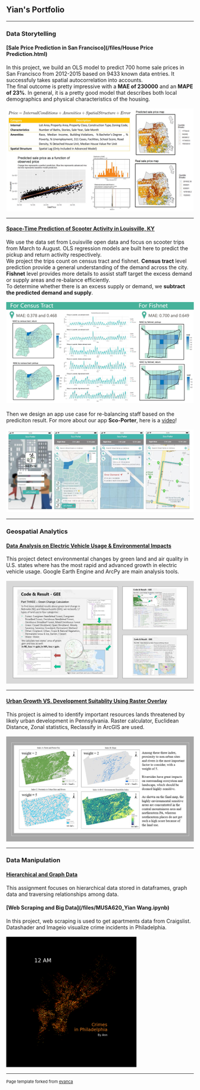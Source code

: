 ## Yian's Portfolio

---

### Data Storytelling

#### [Sale Price Prediction in San Francisco](/files/House Price Prediction.html)

In this project, we build an OLS model to predict 700 home sale prices in San Francisco from 2012-2015 based on 9433 known data entries. It successfuly takes spatial autocorrelation into accounts. 
<br>
The final outcome is pretty impressive with a **MAE of 230000** and an **MAPE of 23%**. In general, it is a pretty good model that describes both local demographics and physical characteristics of the housing.
<br><br>
<img src="/images/houseprice.JPG?raw=true"/>

---
#### [Space-Time Prediction of Scooter Activity in Louisville, KY](https://xinyimsumyee.github.io/html/scooters.html)

We use the data set from Louisville open data and focus on scooter trips from March to August. OLS regression models are built here to predict the pickup and return activity respectively.
<br>
We project the trips count on census tract and fishnet. **Census tract** level prediction provide a general understanding of the demand across the city. **Fishnet** level provides more details to assist staff target the excess demand or supply areas and re-balance efficiently. 
<br>
To determine whether there is an excess supply or demand, we **subtract the predicted demand and supply**.
<br><br>
<img src="/images/scooter.JPG?raw=true"/>
<br><br>
Then we design an app use case for re-balancing staff based on the prediciton result. For more about our app **Sco-Porter**, here is a [video](https://www.youtube.com/watch?v=xheEpq_Ij4E)!
<br><br>
<img src="/images/app.JPG?raw=true"/>

---
### Geospatial Analytics

#### [Data Analysis on Electric Vehicle Usage & Environmental Impacts](/files/Wang,Yian_FinalProject.pdf)

This project detect environmental changes by green land and air quality in U.S. states where has the most rapid and advanced growth in electric vehicle usage. Google Earth Engine and ArcPy are main analysis tools.
<br><br>
<img src="/images/larp743_project.JPG?raw=true"/>

---
#### [Urban Growth VS. Development Suitablity Using Raster Overlay]()

This project is aimed to identify important resources lands threatened by likely urban development in Pennsylvania. Raster calculator, Euclidean Distance, Zonal statistics, Reclassify in ArcGIS are used.
<br><br>
<img src="/images/env_index.JPG?raw=true"/>

---

### Data Manipulation

#### [Hierarchical and Graph Data](/files/HW_spark_sql_bfs.ipynb)
This assignment focuses on hierarchical data stored in dataframes, graph data and traversing relationships among data.

#### [Web Scraping and Big Data](/files/MUSA620_Yian Wang.ipynb)
In this project, web scraping is used to get apartments data from Craigslist. Datashader and Imageio visualize crime incidents in Philadelphia.
<br><br>
<img src="/images/crimes_name.gif?raw=true" style="width:350px;height:350px;"/>

---

<p style="font-size:11px">Page template forked from <a href="https://github.com/evanca/quick-portfolio">evanca</a></p>
<!-- Remove above link if you don't want to attibute -->
